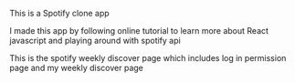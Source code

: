 This is a Spotify clone app 

I made this app by following online tutorial to learn more about React javascript and playing around with spotify api

This is the spotify weekly discover page which includes log in permission page and my weekly discover page
